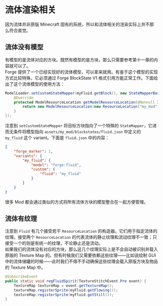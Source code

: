 # 流体渲染相关

因为流体并非原版 Minecraft 固有的系统，所以和流体相关的渲染实际上并不那么符合直觉。

## 流体没有模型

有模型的是流体对应的方块。既然有模型的是方块，那么只需要参考第十一章的内容就可以了。  
Forge 提供了一个已经实现好的流体模型，可以拿来就用。有鉴于这个模型的实现方式比较特殊，它必须通过 Forge BlockState V1 格式引用方能正常工作。下面给出了这个流体模型的使用方法：

```java
ModelLoader.setCustomStateMapper(myFluid.getBlock(), new StateMapperBase() {
    @Override
    protected ModelResourceLocation getModelResourceLocation(@Nonnull IBlockState state) {
        return new ModelResourceLocation(new ResourceLocation("my_mod", "fluid"), "my_fluid");
    }
});
```

注意到 `setCustomStateMapper` 将目标方块指向了一个特殊的 `StateMapper`，它进而无条件将模型指向 `assets/my_mod/blockstates/fluid.json` 中定义的 `my_fluid` 这个 variant。下面是 `fluid.json` 中的内容：

```json
{
    "forge_marker": 1,
    "variants": {
        "my_fluid": {
            "model": "forge:fluid",
            "custom": {
                "fluid": "my_fluid"
            }
        }
    }
}
```

很多 Mod 都会通过类似的方式将所有流体方块的模型整合在一起方便管理。

## 流体有纹理

注意到 `Fluid` 有几个接受若干 `ResourceLocation` 的构造器。它们用于指定流体的纹理。接受两个 `ResourceLocation` 的代表流体的静止纹理和流动纹理不一致；只接受一个的则是有统一的纹理，不论静止还是流动。  
如果我们的流体没有对应的方块，那么这几个纹理实际上是不会自动被识别并载入原版的 Texture Map 的。但有时候我们又需要依赖这些纹理——比如说绘制 GUI 中的流体储罐的时候——此时我们不得不手动确保这些纹理会载入原版方块及物品的 Texture Map 中。

```java
@SubscribeEvent
public static void regFluidSpirit(TextureStitchEvent.Pre event) {
    TextureMap textureMap = event.getTextureMap();
    textureMap.registerSprite(myFluid.getFlowing());
    textureMap.registerSprite(myFluid.getStill());
}
```

